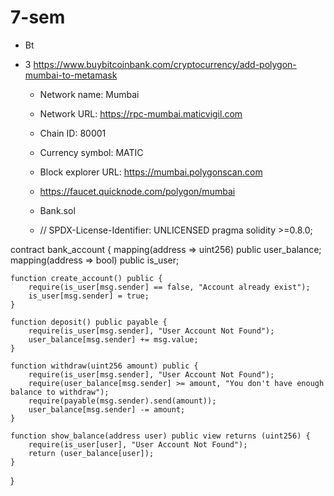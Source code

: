 # 7-sem

- Bt
- 3
   https://www.buybitcoinbank.com/cryptocurrency/add-polygon-mumbai-to-metamask
  
  - Network name: Mumbai 
  - Network URL: https://rpc-mumbai.maticvigil.com 
  - Chain ID: 80001 
  - Currency symbol: MATIC 
  - Block explorer URL: https://mumbai.polygonscan.com

   - https://faucet.quicknode.com/polygon/mumbai
     
   - Bank.sol
     
   - // SPDX-License-Identifier: UNLICENSED
pragma solidity >=0.8.0;

contract bank_account {
    mapping(address => uint256) public user_balance;
    mapping(address => bool) public is_user;

    function create_account() public {
        require(is_user[msg.sender] == false, "Account already exist");
        is_user[msg.sender] = true;
    }

    function deposit() public payable {
        require(is_user[msg.sender], "User Account Not Found");
        user_balance[msg.sender] += msg.value;
    }

    function withdraw(uint256 amount) public {
        require(is_user[msg.sender], "User Account Not Found");
        require(user_balance[msg.sender] >= amount, "You don't have enough balance to withdraw");
        require(payable(msg.sender).send(amount));
        user_balance[msg.sender] -= amount;
    }

    function show_balance(address user) public view returns (uint256) {
        require(is_user[user], "User Account Not Found");
        return (user_balance[user]);
    }
}

